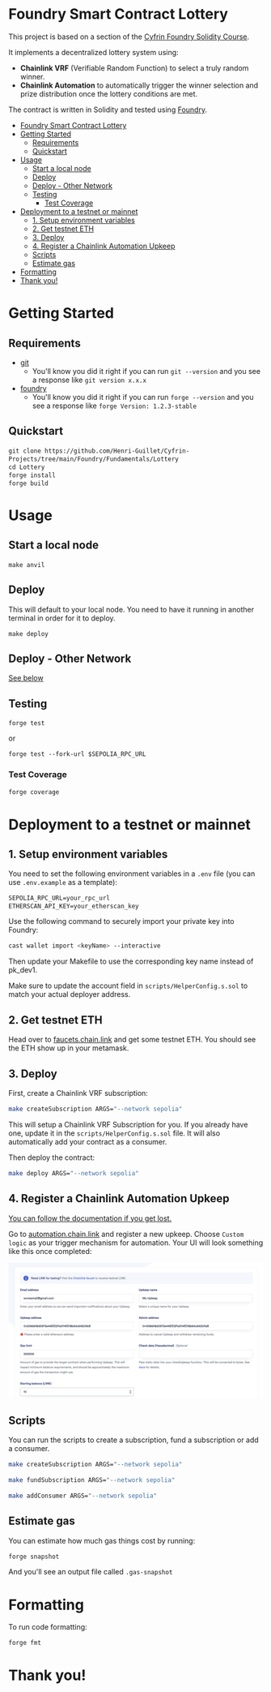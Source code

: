 # Foundry Smart Contract Lottery

This project is based on a section of the [Cyfrin Foundry Solidity Course](https://github.com/Cyfrin/foundry-smart-contract-lottery-cu).

It implements a decentralized lottery system using:

- **Chainlink VRF** (Verifiable Random Function) to select a truly random winner.
- **Chainlink Automation** to automatically trigger the winner selection and prize distribution once the lottery conditions are met.

The contract is written in Solidity and tested using [Foundry](https://book.getfoundry.sh/).


- [Foundry Smart Contract Lottery](#foundry-smart-contract-lottery)
- [Getting Started](#getting-started)
  - [Requirements](#requirements)
  - [Quickstart](#quickstart)
- [Usage](#usage)
  - [Start a local node](#start-a-local-node)
  - [Deploy](#deploy)
  - [Deploy - Other Network](#deploy---other-network)
  - [Testing](#testing)
    - [Test Coverage](#test-coverage)
- [Deployment to a testnet or mainnet](#deployment-to-a-testnet-or-mainnet)
  - [1. Setup environment variables](#1-setup-environment-variables)
  - [2. Get testnet ETH](#2-get-testnet-eth)
  - [3. Deploy](#3-deploy)
  - [4. Register a Chainlink Automation Upkeep](#4-register-a-chainlink-automation-upkeep)
  - [Scripts](#scripts)
  - [Estimate gas](#estimate-gas)
- [Formatting](#formatting)
- [Thank you!](#thank-you)

# Getting Started

## Requirements

- [git](https://git-scm.com/book/en/v2/Getting-Started-Installing-Git)
  - You'll know you did it right if you can run `git --version` and you see a response like `git version x.x.x`
- [foundry](https://getfoundry.sh/)
  - You'll know you did it right if you can run `forge --version` and you see a response like `forge Version: 1.2.3-stable`

## Quickstart

```
git clone https://github.com/Henri-Guillet/Cyfrin-Projects/tree/main/Foundry/Fundamentals/Lottery
cd Lottery
forge install
forge build
```

# Usage

## Start a local node

```
make anvil
```

## Deploy

This will default to your local node. You need to have it running in another terminal in order for it to deploy.

```
make deploy
```

## Deploy - Other Network

[See below](#deployment-to-a-testnet-or-mainnet)

## Testing

```
forge test
```

or

```
forge test --fork-url $SEPOLIA_RPC_URL
```

### Test Coverage

```
forge coverage
```

# Deployment to a testnet or mainnet

## 1. Setup environment variables

You need to set the following environment variables in a `.env` file (you can use `.env.example` as a template):

```env
SEPOLIA_RPC_URL=your_rpc_url
ETHERSCAN_API_KEY=your_etherscan_key
```

Use the following command to securely import your private key into Foundry:

```bash
cast wallet import <keyName> --interactive
```

Then update your Makefile to use the corresponding key name instead of pk_dev1.

Make sure to update the account field in `scripts/HelperConfig.s.sol` to match your actual deployer address.

## 2. Get testnet ETH

Head over to [faucets.chain.link](https://faucets.chain.link/) and get some testnet ETH. You should see the ETH show up in your metamask.

## 3. Deploy

First, create a Chainlink VRF subscription:

```bash
make createSubscription ARGS="--network sepolia"
```

This will setup a Chainlink VRF Subscription for you. If you already have one, update it in the `scripts/HelperConfig.s.sol` file. It will also automatically add your contract as a consumer.

Then deploy the contract:

```bash
make deploy ARGS="--network sepolia"
```

## 4. Register a Chainlink Automation Upkeep

[You can follow the documentation if you get lost.](https://docs.chain.link/chainlink-automation/compatible-contracts)

Go to [automation.chain.link](https://automation.chain.link/new) and register a new upkeep. Choose `Custom logic` as your trigger mechanism for automation. Your UI will look something like this once completed:

![Automation](./img/automation.png)

## Scripts

You can run the scripts to create a subscription, fund a subscription or add a consumer.

```bash
make createSubscription ARGS="--network sepolia"
```

```bash
make fundSubscription ARGS="--network sepolia"
```

```bash
make addConsumer ARGS="--network sepolia"
```

## Estimate gas

You can estimate how much gas things cost by running:

```bash
forge snapshot
```

And you'll see an output file called `.gas-snapshot`

# Formatting

To run code formatting:

```
forge fmt
```

# Thank you!
